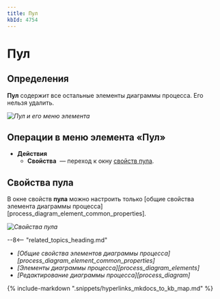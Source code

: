 ```yaml
---
title: Пул
kbId: 4754
---
```


# Пул

## Определения

**Пул** содержит все остальные элементы диаграммы процесса. Его нельзя удалить.

_![Пул и его меню элемента](/platform/v5.0/business_apps/diagrams/process_diagram/process_diagram_elements/generic/img/pool.png)_

## Операции в меню элемента «Пул»

- **Действия**
  - **Свойства** *‌* — переход к окну [свойств пула](#свойства-пула).

## Свойства пула

В окне свойств **пула** можно настроить только [общие свойства элемента диаграммы процесса][process_diagram_element_common_properties].

_![Свойства пула](/platform/v5.0/business_apps/diagrams/process_diagram/process_diagram_elements/generic/img/pool_properties.png)_

--8<-- "related_topics_heading.md"

- *[Общие свойства элементов диаграммы процесса][process_diagram_element_common_properties]*
- *[Элементы диаграммы процесса][process_diagram_elements]*
- *[Редактирование диаграммы процесса][process_diagram]*

{% include-markdown ".snippets/hyperlinks_mkdocs_to_kb_map.md" %}
